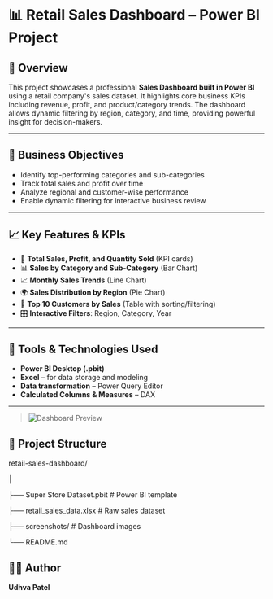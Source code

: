 # 📊 Retail Sales Dashboard – Power BI Project

## 📌 Overview
This project showcases a professional **Sales Dashboard built in Power BI** using a retail company's sales dataset. It highlights core business KPIs including revenue, profit, and product/category trends. The dashboard allows dynamic filtering by region, category, and time, providing powerful insight for decision-makers.

---

## 🧠 Business Objectives
- Identify top-performing categories and sub-categories
- Track total sales and profit over time
- Analyze regional and customer-wise performance
- Enable dynamic filtering for interactive business review

---

## 📈 Key Features & KPIs
- 🧮 **Total Sales, Profit, and Quantity Sold** (KPI cards)
- 📊 **Sales by Category and Sub-Category** (Bar Chart)
- 📈 **Monthly Sales Trends** (Line Chart)
- 🌍 **Sales Distribution by Region** (Pie Chart)
- 🧾 **Top 10 Customers by Sales** (Table with sorting/filtering)
- 🎛️ **Interactive Filters**: Region, Category, Year

---

## 🧰 Tools & Technologies Used
- **Power BI Desktop (.pbit)**
- **Excel** – for data storage and modeling
- **Data transformation** – Power Query Editor
- **Calculated Columns & Measures** – DAX

---
> ![Dashboard Preview](screenshots/dashboard_view.png)

## 📁 Project Structure
retail-sales-dashboard/

│

├── Super Store Dataset.pbit # Power BI template

├── retail_sales_data.xlsx # Raw sales dataset

├── screenshots/ # Dashboard images

└── README.md

## 🧑‍💻 Author
**Udhva Patel**  
